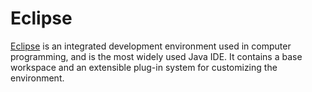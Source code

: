 # Eclipse

[Eclipse](https://www.eclipse.org/) is an integrated development environment used in computer programming, and is the most widely used Java IDE. It contains a base workspace and an extensible plug-in system for customizing the environment.